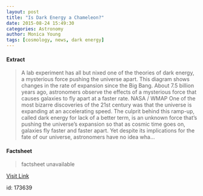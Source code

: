 ```yaml
---
layout: post
title: "Is Dark Energy a Chameleon?"
date: 2015-08-24 15:49:30
categories: Astronomy
author: Monica Young
tags: [cosmology, news, dark energy]
---
```



#### Extract
>A lab experiment has all but nixed one of the theories of dark energy, a mysterious force pushing the universe apart. This diagram shows changes in the rate of expansion since the Big Bang. About 7.5 billion years ago, astronomers observe the effects of a mysterious force that causes galaxies to fly apart at a faster rate. NASA / WMAP One of the most bizarre discoveries of the 21st century was that the universe is expanding at an accelerating speed. The culprit behind this ramp-up, called dark energy for lack of a better term, is an unknown force that’s pushing the universe’s expansion so that as cosmic time goes on, galaxies fly faster and faster apart. Yet despite its implications for the fate of our universe, astronomers have no idea wha...

#### Factsheet
>factsheet unavailable

[Visit Link](http://www.skyandtelescope.com/astronomy-news/is-dark-energy-a-chameleon-0824201523/)

id:  173639


